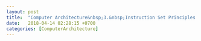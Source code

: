 ```yaml
---
layout: post
title:  "Computer Architecture&nbsp;3.&nbsp;Instruction Set Principles via DLX MIPS EX"
date:   2018-04-14 02:28:15 +0700
categories: [ComputerArchitecture]
---
```


